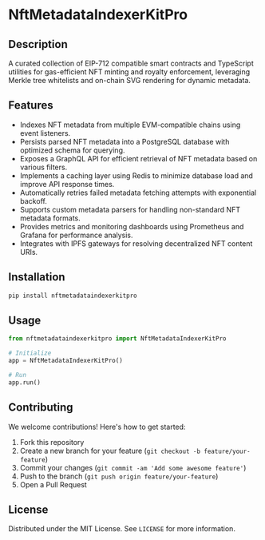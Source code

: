 # NftMetadataIndexerKitPro

## Description

A curated collection of EIP-712 compatible smart contracts and TypeScript utilities for gas-efficient NFT minting and royalty enforcement, leveraging Merkle tree whitelists and on-chain SVG rendering for dynamic metadata.

## Features

- Indexes NFT metadata from multiple EVM-compatible chains using event listeners.
- Persists parsed NFT metadata into a PostgreSQL database with optimized schema for querying.
- Exposes a GraphQL API for efficient retrieval of NFT metadata based on various filters.
- Implements a caching layer using Redis to minimize database load and improve API response times.
- Automatically retries failed metadata fetching attempts with exponential backoff.
- Supports custom metadata parsers for handling non-standard NFT metadata formats.
- Provides metrics and monitoring dashboards using Prometheus and Grafana for performance analysis.
- Integrates with IPFS gateways for resolving decentralized NFT content URIs.
## Installation

```bash
pip install nftmetadataindexerkitpro
```

## Usage

```python
from nftmetadataindexerkitpro import NftMetadataIndexerKitPro

# Initialize
app = NftMetadataIndexerKitPro()

# Run
app.run()
```

## Contributing

We welcome contributions! Here's how to get started:

1. Fork this repository
2. Create a new branch for your feature (`git checkout -b feature/your-feature`)
3. Commit your changes (`git commit -am 'Add some awesome feature'`)
4. Push to the branch (`git push origin feature/your-feature`)
5. Open a Pull Request

## License

Distributed under the MIT License. See `LICENSE` for more information.
